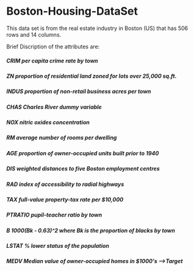 # Boston-Housing-DataSet
This data set is from the real estate industry in Boston (US) that has 506 rows and 14 columns.

Brief Discription of the attributes are:

##### CRIM     per capita crime rate by town
##### ZN       proportion of residential land zoned for lots over 25,000 sq.ft.
##### INDUS    proportion of non-retail business acres per town
##### CHAS     Charles River dummy variable 
##### NOX      nitric oxides concentration 
##### RM       average number of rooms per dwelling
##### AGE      proportion of owner-occupied units built prior to 1940
##### DIS      weighted distances to five Boston employment centres
##### RAD      index of accessibility to radial highways
##### TAX      full-value property-tax rate per $10,000
##### PTRATIO  pupil-teacher ratio by town
##### B        1000(Bk - 0.63)^2 where Bk is the proportion of blacks by town
##### LSTAT    % lower status of the population
##### MEDV     Median value of owner-occupied homes in $1000's -->Target
